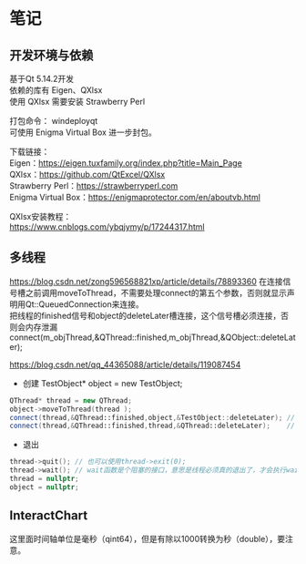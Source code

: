 # 笔记

## 开发环境与依赖
基于Qt 5.14.2开发  
依赖的库有 Eigen、QXlsx  
使用 QXlsx 需要安装 Strawberry Perl  

打包命令： windeployqt   
可使用 Enigma Virtual Box 进一步封包。

下载链接：  
Eigen：https://eigen.tuxfamily.org/index.php?title=Main_Page  
QXlsx：https://github.com/QtExcel/QXlsx  
Strawberry Perl：https://strawberryperl.com  
Enigma Virtual Box：https://enigmaprotector.com/en/aboutvb.html

QXlsx安装教程：  
https://www.cnblogs.com/ybqjymy/p/17244317.html  

## 多线程

https://blog.csdn.net/zong596568821xp/article/details/78893360
在连接信号槽之前调用moveToThread，不需要处理connect的第五个参数，否则就显示声明用Qt::QueuedConnection来连接。  
把线程的finished信号和object的deleteLater槽连接，这个信号槽必须连接，否则会内存泄漏connect(m_objThread,&QThread::finished,m_objThread,&QObject::deleteLater);

https://blog.csdn.net/qq_44365088/article/details/119087454

- 创建
TestObject* object = new TestObject;
```Cpp
QThread* thread = new QThread;
object->moveToThread(thread );
connect(thread,&QThread::finished,object,&TestObject::deleteLater);	// 退出后释放TestObject对象资源
connect(thread,&QThread::finished,thread,&QThread::deleteLater);	// 退出后释放QThread对象资源
```
- 退出
```Cpp
thread->quit();	// 也可以使用thread->exit(0);
thread->wait(); // wait函数是个阻塞的接口，意思是线程必须真的退出了，才会执行wait之后的语句，否则将会一直阻塞在这里，如果在界面上使用，需要保证线程中代码的合理性。
thread = nullptr;
object = nullptr;
```

## InteractChart

这里面时间轴单位是毫秒（qint64），但是有除以1000转换为秒（double），要注意。
